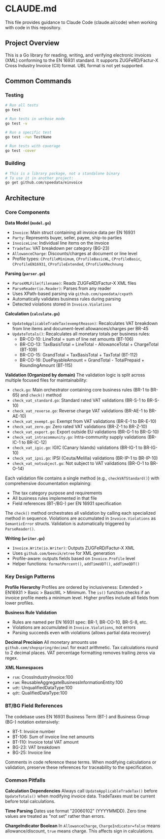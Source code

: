 # CLAUDE.md

This file provides guidance to Claude Code (claude.ai/code) when working with code in this repository.

## Project Overview

This is a Go library for reading, writing, and verifying electronic invoices (XML) conforming to the EN 16931 standard. It supports ZUGFeRD/Factur-X Cross Industry Invoice (CII) format. UBL format is not yet supported.

## Common Commands

### Testing
```bash
# Run all tests
go test

# Run tests in verbose mode
go test -v

# Run a specific test
go test -run TestName

# Run tests with coverage
go test -cover
```

### Building
```bash
# This is a library package, not a standalone binary
# To use it in another project:
go get github.com/speedata/einvoice
```

## Architecture

### Core Components

**Data Model (`model.go`)**
- `Invoice`: Main struct containing all invoice data per EN 16931
- `Party`: Represents buyer, seller, payee, ship-to parties
- `InvoiceLine`: Individual line items on the invoice
- `TradeTax`: VAT breakdown per category (BG-23)
- `AllowanceCharge`: Discounts/charges at document or line level
- Profile types: `CProfileMinimum`, `CProfileBasicWL`, `CProfileBasic`, `CProfileEN16931`, `CProfileExtended`, `CProfileXRechnung`

**Parsing (`parser.go`)**
- `ParseXMLFile(filename)`: Reads ZUGFeRD/Factur-X XML files
- `ParseReader(io.Reader)`: Parses from any reader
- Uses XPath-based parsing via `github.com/speedata/cxpath`
- Automatically validates business rules during parsing
- Detected violations stored in `Invoice.Violations`

**Calculation (`calculate.go`)**
- `UpdateApplicableTradeTax(exemptReason)`: Recalculates VAT breakdown from line items and document-level allowances/charges per BR-45
- `UpdateTotals()`: Recalculates all monetary totals per business rules:
  - BR-CO-10: LineTotal = sum of line net amounts (BT-106)
  - BR-CO-13: TaxBasisTotal = LineTotal - AllowanceTotal + ChargeTotal (BT-109)
  - BR-CO-15: GrandTotal = TaxBasisTotal + TaxTotal (BT-112)
  - BR-CO-16: DuePayableAmount = GrandTotal - TotalPrepaid + RoundingAmount (BT-115)

**Validation (Organized by domain)**
The validation logic is split across multiple focused files for maintainability:

- `check.go`: Main orchestrator containing core business rules (BR-1 to BR-65) and `check()` method
- `check_vat_standard.go`: Standard rated VAT validations (BR-S-1 to BR-S-10)
- `check_vat_reverse.go`: Reverse charge VAT validations (BR-AE-1 to BR-AE-10)
- `check_vat_exempt.go`: Exempt from VAT validations (BR-E-1 to BR-E-10)
- `check_vat_zero.go`: Zero rated VAT validations (BR-Z-1 to BR-Z-10)
- `check_vat_export.go`: Export outside EU validations (BR-G-1 to BR-G-10)
- `check_vat_intracommunity.go`: Intra-community supply validations (BR-IC-1 to BR-IC-12)
- `check_vat_igic.go`: IGIC (Canary Islands) validations (BR-IG-1 to BR-IG-10)
- `check_vat_ipsi.go`: IPSI (Ceuta/Melilla) validations (BR-IP-1 to BR-IP-10)
- `check_vat_notsubject.go`: Not subject to VAT validations (BR-O-1 to BR-O-14)

Each validation file contains a single method (e.g., `checkVATStandard()`) with comprehensive documentation explaining:
- The tax category purpose and requirements
- All business rules implemented in that file
- Field references (BT-/BG-) per EN 16931 specification

The `check()` method orchestrates all validation by calling each specialized method in sequence. Violations are accumulated in `Invoice.Violations` as `SemanticError` structs. Validation is automatically triggered by `ParseReader()`.

**Writing (`writer.go`)**
- `Invoice.Write(io.Writer)`: Outputs ZUGFeRD/Factur-X XML
- Uses `github.com/beevik/etree` for XML generation
- Profile-aware: outputs fields based on `Invoice.Profile` level
- Helper functions: `formatPercent()`, `addTimeUDT()`, `addTimeQDT()`

### Key Design Patterns

**Profile Hierarchy**
Profiles are ordered by inclusiveness: Extended > EN16931 > Basic > BasicWL > Minimum. The `is()` function checks if an invoice profile meets a minimum level. Higher profiles include all fields from lower profiles.

**Business Rule Validation**
- Rules are named per EN 16931 spec: BR-1, BR-CO-10, BR-S-8, etc.
- Violations are accumulated in `Invoice.Violations`, not errors
- Parsing succeeds even with violations (allows partial data recovery)

**Decimal Precision**
All monetary amounts use `github.com/shopspring/decimal` for exact arithmetic. Tax calculations round to 2 decimal places. VAT percentage formatting removes trailing zeros via regex.

**XML Namespaces**
- `rsm`: CrossIndustryInvoice:100
- `ram`: ReusableAggregateBusinessInformationEntity:100
- `udt`: UnqualifiedDataType:100
- `qdt`: QualifiedDataType:100

### BT/BG Field References

The codebase uses EN 16931 Business Term (BT-) and Business Group (BG-) notation extensively:
- BT-1: Invoice number
- BT-106: Sum of invoice line net amounts
- BT-110: Invoice total VAT amount
- BG-23: VAT breakdown
- BG-25: Invoice line

Comments in code reference these terms. When modifying calculations or validation, preserve these references for traceability to the specification.

### Common Pitfalls

**Calculation Dependencies**
Always call `UpdateApplicableTradeTax()` before `UpdateTotals()` when modifying invoice data. TradeTaxes must be current before total calculations.

**Time Parsing**
Dates use format "20060102" (YYYYMMDD). Zero time values are treated as "not set" rather than errors.

**ChargeIndicator Boolean**
In `AllowanceCharge`, `ChargeIndicator=false` means allowance/discount, `true` means charge. This affects sign in calculations.
